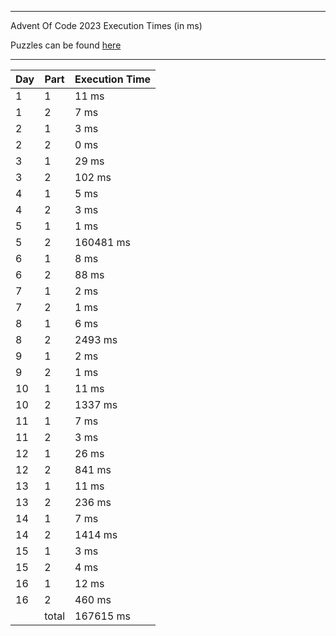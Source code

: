 ****

Advent Of Code 2023 Execution Times (in ms)

Puzzles can be found [here](https://adventofcode.com/2023/)

----

| Day | Part | Execution Time |
| --- | ---- | -------------- |
| 1 | 1 | 11 ms|
| 1 | 2 | 7 ms|
| 2 | 1 | 3 ms|
| 2 | 2 | 0 ms|
| 3 | 1 | 29 ms|
| 3 | 2 | 102 ms|
| 4 | 1 | 5 ms|
| 4 | 2 | 3 ms|
| 5 | 1 | 1 ms|
| 5 | 2 | 160481 ms|
| 6 | 1 | 8 ms|
| 6 | 2 | 88 ms|
| 7 | 1 | 2 ms|
| 7 | 2 | 1 ms|
| 8 | 1 | 6 ms|
| 8 | 2 | 2493 ms|
| 9 | 1 | 2 ms|
| 9 | 2 | 1 ms|
| 10 | 1 | 11 ms|
| 10 | 2 | 1337 ms|
| 11 | 1 | 7 ms|
| 11 | 2 | 3 ms|
| 12 | 1 | 26 ms|
| 12 | 2 | 841 ms|
| 13 | 1 | 11 ms|
| 13 | 2 | 236 ms|
| 14 | 1 | 7 ms|
| 14 | 2 | 1414 ms|
| 15 | 1 | 3 ms|
| 15 | 2 | 4 ms|
| 16 | 1 | 12 ms|
| 16 | 2 | 460 ms|
||total|167615 ms|
